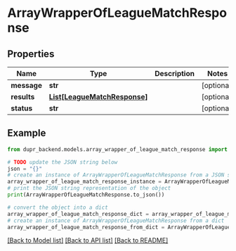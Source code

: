 # ArrayWrapperOfLeagueMatchResponse


## Properties

Name | Type | Description | Notes
------------ | ------------- | ------------- | -------------
**message** | **str** |  | [optional] 
**results** | [**List[LeagueMatchResponse]**](LeagueMatchResponse.md) |  | [optional] 
**status** | **str** |  | [optional] 

## Example

```python
from dupr_backend.models.array_wrapper_of_league_match_response import ArrayWrapperOfLeagueMatchResponse

# TODO update the JSON string below
json = "{}"
# create an instance of ArrayWrapperOfLeagueMatchResponse from a JSON string
array_wrapper_of_league_match_response_instance = ArrayWrapperOfLeagueMatchResponse.from_json(json)
# print the JSON string representation of the object
print(ArrayWrapperOfLeagueMatchResponse.to_json())

# convert the object into a dict
array_wrapper_of_league_match_response_dict = array_wrapper_of_league_match_response_instance.to_dict()
# create an instance of ArrayWrapperOfLeagueMatchResponse from a dict
array_wrapper_of_league_match_response_from_dict = ArrayWrapperOfLeagueMatchResponse.from_dict(array_wrapper_of_league_match_response_dict)
```
[[Back to Model list]](../README.md#documentation-for-models) [[Back to API list]](../README.md#documentation-for-api-endpoints) [[Back to README]](../README.md)


